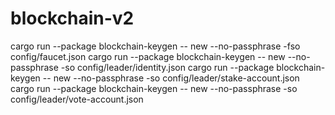 # blockchain-v2

cargo run --package blockchain-keygen -- new --no-passphrase -fso config/faucet.json
cargo run --package blockchain-keygen -- new --no-passphrase -so config/leader/identity.json
cargo run --package blockchain-keygen -- new --no-passphrase -so config/leader/stake-account.json
cargo run --package blockchain-keygen -- new --no-passphrase -so config/leader/vote-account.json
